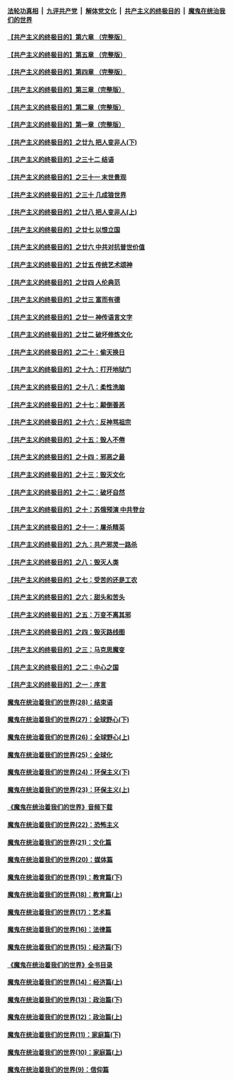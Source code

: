 ####  [法轮功真相](../../../../basic/blob/master/README.md?t=05301601) &nbsp;|&nbsp; [九评共产党](../../../../9ping.md/blob/master/README.md?t=05301601) &nbsp;|&nbsp; [解体党文化](../../../../jtdwh.md/blob/master/README.md?t=05301601)  &nbsp;|&nbsp; [共产主义的终极目的](../../../../gczydzjmd.md/blob/master/README.md?t=05301601) &nbsp;|&nbsp; [魔鬼在统治我们的世界](../../../../mgztzwmdsj.md/blob/master/README.md?t=05301601) 

#### [【共产主义的终极目的】第六章 （完整版）](../pages/nsc422/n11428913.md?t=05301601) 

#### [【共产主义的终极目的】第五章 （完整版）](../pages/nsc422/n11428912.md?t=05301601) 

#### [【共产主义的终极目的】第四章 （完整版）](../pages/nsc422/n11428907.md?t=05301601) 

#### [【共产主义的终极目的】第三章（完整版）](../pages/nsc422/n11428848.md?t=05301601) 

#### [【共产主义的终极目的】第二章（完整版）](../pages/nsc422/n11428831.md?t=05301601) 

#### [【共产主义的终极目的】第一章（完整版）](../pages/nsc422/n11417651.md?t=05301601) 

#### [【共产主义的终极目的】之廿九 把人变非人(下)](../pages/nsc422/n11344140.md?t=05301601) 

#### [【共产主义的终极目的】之三十二 结语](../pages/nsc422/n11360535.md?t=05301601) 

#### [【共产主义的终极目的】之三十一 末世景观](../pages/nsc422/n11351129.md?t=05301601) 

#### [【共产主义的终极目的】之三十 几成狼世界](../pages/nsc422/n11348280.md?t=05301601) 

#### [【共产主义的终极目的】之廿八 把人变非人(上)](../pages/nsc422/n11340492.md?t=05301601) 

#### [【共产主义的终极目的】之廿七 以恨立国](../pages/nsc422/n11336944.md?t=05301601) 

#### [【共产主义的终极目的】之廿六 中共对抗普世价值](../pages/nsc422/n11324785.md?t=05301601) 

#### [【共产主义的终极目的】之廿五 传统艺术颂神](../pages/nsc422/n11296396.md?t=05301601) 

#### [【共产主义的终极目的】之廿四 人伦典范](../pages/nsc422/n11296397.md?t=05301601) 

#### [【共产主义的终极目的】之廿三 富而有德](../pages/nsc422/n11283598.md?t=05301601) 

#### [【共产主义的终极目的】之廿一 神传语言文字](../pages/nsc422/n11263265.md?t=05301601) 

#### [【共产主义的终极目的】之廿二 破坏修炼文化](../pages/nsc422/n11245728.md?t=05301601) 

#### [【共产主义的终极目的】之二十：偷天换日](../pages/nsc422/n11238846.md?t=05301601) 

#### [【共产主义的终极目的】之十九：打开地狱门](../pages/nsc422/n11206376.md?t=05301601) 

#### [【共产主义的终极目的】之十八：柔性洗脑](../pages/nsc422/n11199994.md?t=05301601) 

#### [【共产主义的终极目的】之十七：颠倒善恶](../pages/nsc422/n11179782.md?t=05301601) 

#### [【共产主义的终极目的】之十六：反神骂祖宗](../pages/nsc422/n11166798.md?t=05301601) 

#### [【共产主义的终极目的】之十五：毁人不倦](../pages/nsc422/n11166792.md?t=05301601) 

#### [【共产主义的终极目的】之十四：邪恶之最](../pages/nsc422/n11150249.md?t=05301601) 

#### [【共产主义的终极目的】之十三：毁灭文化](../pages/nsc422/n11135227.md?t=05301601) 

#### [【共产主义的终极目的】之十二：破坏自然](../pages/nsc422/n11135214.md?t=05301601) 

#### [【共产主义的终极目的】之十：苏俄预演 中共登台](../pages/nsc422/n11118424.md?t=05301601) 

#### [【共产主义的终极目的】之十一：屠杀精英](../pages/nsc422/n11118442.md?t=05301601) 

#### [【共产主义的终极目的】之九：共产邪灵一路杀](../pages/nsc422/n11114139.md?t=05301601) 

#### [【共产主义的终极目的】之八：毁灭人类](../pages/nsc422/n11108503.md?t=05301601) 

#### [【共产主义的终极目的】之七：受苦的还是工农](../pages/nsc422/n11101809.md?t=05301601) 

#### [【共产主义的终极目的】之六：甜头和苦头](../pages/nsc422/n11096971.md?t=05301601) 

#### [【共产主义的终极目的】之五：万变不离其邪](../pages/nsc422/n11091285.md?t=05301601) 

#### [【共产主义的终极目的】之四：毁灭路线图](../pages/nsc422/n11086284.md?t=05301601) 

#### [【共产主义的终极目的】之三：马克思魔变](../pages/nsc422/n11061941.md?t=05301601) 

#### [【共产主义的终极目的】之二：中心之国](../pages/nsc422/n11047728.md?t=05301601) 

#### [【共产主义的终极目的】之一：序言](../pages/nsc422/n11086077.md?t=05301601) 

#### [魔鬼在统治着我们的世界(28)：结束语](../pages/nsc422/n10936246.md?t=05301601) 

#### [魔鬼在统治着我们的世界(27)：全球野心(下)](../pages/nsc422/n10928319.md?t=05301601) 

#### [魔鬼在统治着我们的世界(26)：全球野心(上)](../pages/nsc422/n10900318.md?t=05301601) 

#### [魔鬼在统治着我们的世界(25)：全球化](../pages/nsc422/n10788205.md?t=05301601) 

#### [魔鬼在统治着我们的世界(24)：环保主义(下)](../pages/nsc422/n10695307.md?t=05301601) 

#### [魔鬼在统治着我们的世界(23)：环保主义(上)](../pages/nsc422/n10688613.md?t=05301601) 

#### [《魔鬼在统治着我们的世界》音频下载](../pages/nsc422/n10635553.md?t=05301601) 

#### [魔鬼在统治着我们的世界(22)：恐怖主义](../pages/nsc422/n10614727.md?t=05301601) 

#### [魔鬼在统治着我们的世界(21)：文化篇](../pages/nsc422/n10597706.md?t=05301601) 

#### [魔鬼在统治着我们的世界(20)：媒体篇](../pages/nsc422/n10586579.md?t=05301601) 

#### [魔鬼在统治着我们的世界(19)：教育篇(下)](../pages/nsc422/n10564808.md?t=05301601) 

#### [魔鬼在统治着我们的世界(18)：教育篇(上)](../pages/nsc422/n10526970.md?t=05301601) 

#### [魔鬼在统治着我们的世界(17)：艺术篇](../pages/nsc422/n10499093.md?t=05301601) 

#### [魔鬼在统治着我们的世界(16)：法律篇](../pages/nsc422/n10485969.md?t=05301601) 

#### [魔鬼在统治着我们的世界(15)：经济篇(下)](../pages/nsc422/n10469975.md?t=05301601) 

#### [《魔鬼在统治着我们的世界》全书目录](../pages/nsc422/n10464261.md?t=05301601) 

#### [魔鬼在统治着我们的世界(14)：经济篇(上)](../pages/nsc422/n10457370.md?t=05301601) 

#### [魔鬼在统治着我们的世界(13)：政治篇(下)](../pages/nsc422/n10448270.md?t=05301601) 

#### [魔鬼在统治着我们的世界(12)：政治篇(上)](../pages/nsc422/n10444576.md?t=05301601) 

#### [魔鬼在统治着我们的世界(11)：家庭篇(下)](../pages/nsc422/n10440961.md?t=05301601) 

#### [魔鬼在统治着我们的世界(10)：家庭篇(上)](../pages/nsc422/n10435448.md?t=05301601) 

#### [魔鬼在统治着我们的世界(9)：信仰篇](../pages/nsc422/n10432159.md?t=05301601) 

